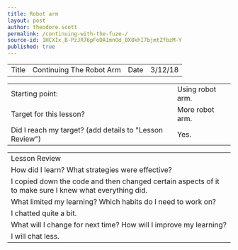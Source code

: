 ```yaml
---
title: Robot arm
layout: post
author: theodore.scott
permalink: /continuing-with-the-fuze-/
source-id: 1HCXIx_B-PzJR76pFoDA1mnOd_0X8khI7bjmtZfbzM-Y
published: true
---
```

<table>
  <tr>
    <td>Title</td>
    <td>Continuing The Robot Arm</td>
    <td>Date</td>
    <td>3/12/18</td>
  </tr>
</table>


<table>
  <tr>
    <td>Starting point:</td>
    <td>Using robot arm.</td>
  </tr>
  <tr>
    <td>Target for this lesson?</td>
    <td>More robot arm.
</td>
  </tr>
  <tr>
    <td>Did I reach my target? 
(add details to "Lesson Review")</td>
    <td> Yes. </td>
  </tr>
</table>


<table>
  <tr>
    <td>Lesson Review</td>
  </tr>
  <tr>
    <td>How did I learn? What strategies were effective? </td>
  </tr>
  <tr>
    <td>I copied down the code and then changed certain aspects of it to make sure I knew what everything did.</td>
  </tr>
  <tr>
    <td>What limited my learning? Which habits do I need to work on? </td>
  </tr>
  <tr>
    <td>I chatted quite a bit.</td>
  </tr>
  <tr>
    <td>What will I change for next time? How will I improve my learning?</td>
  </tr>
  <tr>
    <td>I will chat less.</td>
  </tr>
</table>


